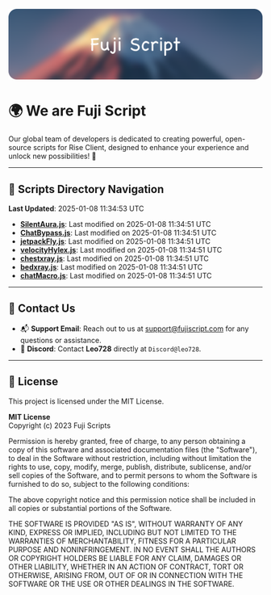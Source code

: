 ![Banner](.github/b.webp)

# 🌍 **We are Fuji Script**

Our global team of developers is dedicated to creating powerful, open-source scripts for Rise Client, designed to enhance your experience and unlock new possibilities! 🌟

---
<!-- SCRIPTS_NAVIGATION_START -->
## 📂 **Scripts Directory Navigation**

**Last Updated**: 2025-01-08 11:34:53 UTC

- **[SilentAura.js](scripts/SilentAura.js)**: Last modified on 2025-01-08 11:34:51 UTC
- **[ChatBypass.js](scripts/ChatBypass.js)**: Last modified on 2025-01-08 11:34:51 UTC
- **[jetpackFly.js](scripts/jetpackFly.js)**: Last modified on 2025-01-08 11:34:51 UTC
- **[velocityHylex.js](scripts/velocityHylex.js)**: Last modified on 2025-01-08 11:34:51 UTC
- **[chestxray.js](scripts/chestxray.js)**: Last modified on 2025-01-08 11:34:51 UTC
- **[bedxray.js](scripts/bedxray.js)**: Last modified on 2025-01-08 11:34:51 UTC
- **[chatMacro.js](scripts/chatMacro.js)**: Last modified on 2025-01-08 11:34:51 UTC

<!-- SCRIPTS_NAVIGATION_END -->

---

## 💬 **Contact Us**  
- 📬 **Support Email**: Reach out to us at [support@fujiscript.com](mailto:support@fujiscript.com) for any questions or assistance.  
- 💬 **Discord**: Contact **Leo728** directly at `Discord@leo728`.

---

## 📜 **License**

This project is licensed under the MIT License.  

**MIT License**  
Copyright (c) 2023 Fuji Scripts  

Permission is hereby granted, free of charge, to any person obtaining a copy of this software and associated documentation files (the "Software"), to deal in the Software without restriction, including without limitation the rights to use, copy, modify, merge, publish, distribute, sublicense, and/or sell copies of the Software, and to permit persons to whom the Software is furnished to do so, subject to the following conditions:  

The above copyright notice and this permission notice shall be included in all copies or substantial portions of the Software.  

THE SOFTWARE IS PROVIDED "AS IS", WITHOUT WARRANTY OF ANY KIND, EXPRESS OR IMPLIED, INCLUDING BUT NOT LIMITED TO THE WARRANTIES OF MERCHANTABILITY, FITNESS FOR A PARTICULAR PURPOSE AND NONINFRINGEMENT. IN NO EVENT SHALL THE AUTHORS OR COPYRIGHT HOLDERS BE LIABLE FOR ANY CLAIM, DAMAGES OR OTHER LIABILITY, WHETHER IN AN ACTION OF CONTRACT, TORT OR OTHERWISE, ARISING FROM, OUT OF OR IN CONNECTION WITH THE SOFTWARE OR THE USE OR OTHER DEALINGS IN THE SOFTWARE.  

